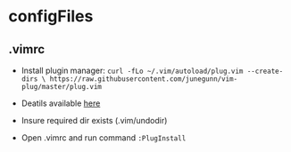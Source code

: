 # configFiles

## .vimrc 

- Install plugin manager: `curl -fLo ~/.vim/autoload/plug.vim --create-dirs \
    https://raw.githubusercontent.com/junegunn/vim-plug/master/plug.vim`

- Deatils available [here](https://github.com/junegunn/vim-plug)

- Insure required dir exists (.vim/undodir)

- Open .vimrc and run command `:PlugInstall`